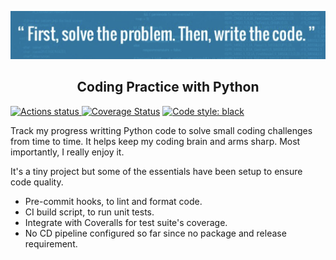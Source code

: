 <a href="#"><img alt="" src="https://raw.githubusercontent.com/lilyhe123/coding-practice/main/art/quote1.png"></a>

<h2 align="center">Coding Practice with Python</h2>

<p align="left">
	<a href="https://github.com/lilyhe123/coding-practice/actions/workflows/tests.yml"><img alt="Actions status" src="https://github.com/lilyhe123/coding-practice/actions/workflows/tests.yml/badge.svg"</a>
	<a href='https://coveralls.io/github/lilyhe123/coding-practice?branch=main'><img src='https://coveralls.io/repos/github/lilyhe123/coding-practice/badge.svg?branch=main' alt='Coverage Status' /></a>
	<a href="https://github.com/psf/black"><img alt="Code style: black" src="https://img.shields.io/badge/code%20style-black-000000.svg"></a>
</p>

Track my progress writting Python code to solve small coding challenges from time to time. It helps keep my coding brain and arms sharp. Most importantly, I really enjoy it.

It's a tiny project but some of the essentials have been setup to ensure code quality.
- Pre-commit hooks, to lint and format code.
- CI build script, to run unit tests.
- Integrate with Coveralls for test suite's coverage.
- No CD pipeline configured so far since no package and release requirement.
